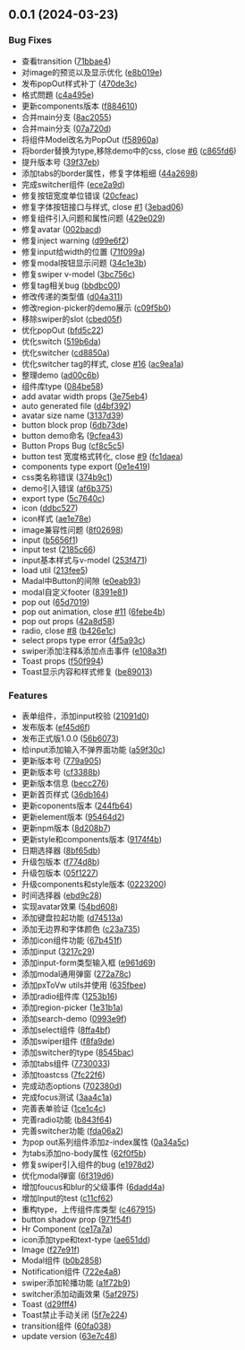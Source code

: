 

## 0.0.1 (2024-03-23)


### Bug Fixes

* 查看transition ([71bbae4](https://github.com/FDU-Family/dada-element/commit/71bbae4adac481296249d080ff929fc753184310))
* 对image的预览以及显示优化 ([e8b019e](https://github.com/FDU-Family/dada-element/commit/e8b019e1770592e9944d84606f6da56acef7daa1))
* 发布popOut样式补丁 ([470de3c](https://github.com/FDU-Family/dada-element/commit/470de3cfb2705e88acfed468cd89585050569f80))
* 格式問題 ([c4a495e](https://github.com/FDU-Family/dada-element/commit/c4a495e66646e8ca3f6478a56176210f20dd2e3d))
* 更新components版本 ([f884610](https://github.com/FDU-Family/dada-element/commit/f884610ca8dc008150c292b6ce4f62441d453263))
* 合并main分支 ([8ac2055](https://github.com/FDU-Family/dada-element/commit/8ac20558601aa54880f5a98d62cca3030b06e0f8))
* 合并main分支 ([07a720d](https://github.com/FDU-Family/dada-element/commit/07a720d1fa3ec3ecab632525b425d5dd35415838))
* 将组件Model改名为PopOut ([f58960a](https://github.com/FDU-Family/dada-element/commit/f58960a2ba4481db29d318627bf43479861a54aa))
* 将border替换为type,移除demo中的css, close [#6](https://github.com/FDU-Family/dada-element/issues/6) ([c865fd6](https://github.com/FDU-Family/dada-element/commit/c865fd620fa73c08e8a879280b901094476ee607))
* 提升版本号 ([39f37eb](https://github.com/FDU-Family/dada-element/commit/39f37eb559ca8219a134906d43d5f04bb94cf8fb))
* 添加tabs的border属性，修复字体粗细 ([44a2698](https://github.com/FDU-Family/dada-element/commit/44a26984103e8b3c41f5763218117160c9f29161))
* 完成switcher组件 ([ece2a9d](https://github.com/FDU-Family/dada-element/commit/ece2a9d5215a3a60a85e4f9bc0aa6fc6eb1b3d60))
* 修复按钮宽度单位错误 ([20cfeac](https://github.com/FDU-Family/dada-element/commit/20cfeac3108cf83103c1592922874e1196cafbfd))
* 修复字体按钮接口与样式, close [#1](https://github.com/FDU-Family/dada-element/issues/1) ([3ebad06](https://github.com/FDU-Family/dada-element/commit/3ebad06a23c8f2c3ab930f452a47386c2721c630))
* 修复组件引入问题和属性问题 ([429e029](https://github.com/FDU-Family/dada-element/commit/429e029d5dbc639cb7c95aed37c087b8e238d739))
* 修复avatar ([002bacd](https://github.com/FDU-Family/dada-element/commit/002bacd8fd8ab85f865ef8076e716a0dbbbcd028))
* 修复inject warning ([d99e6f2](https://github.com/FDU-Family/dada-element/commit/d99e6f242a202a6f665dbea328632d44178847eb))
* 修复input给width的位置 ([71f099a](https://github.com/FDU-Family/dada-element/commit/71f099afd8953e7be2869253815157b2fe114808))
* 修复modal按钮显示问题 ([34c1e3b](https://github.com/FDU-Family/dada-element/commit/34c1e3b123e82d607aef5d26df17636f30c75309))
* 修复swiper v-model ([3bc756c](https://github.com/FDU-Family/dada-element/commit/3bc756cab38e54aa3abe80b30ea78a36603b4fca))
* 修复tag相关bug ([bbdbc00](https://github.com/FDU-Family/dada-element/commit/bbdbc00ff5e83ecacc5298690464b790884e1a7c))
* 修改传递的类型值 ([d04a311](https://github.com/FDU-Family/dada-element/commit/d04a311f280f339a544a9d50f7a20463773bf825))
* 修改region-picker的demo展示 ([c09f5b0](https://github.com/FDU-Family/dada-element/commit/c09f5b02a6a8dd5aaab9ea84af669affc5fe6662))
* 移除swiper的slot ([cbed05f](https://github.com/FDU-Family/dada-element/commit/cbed05f86cc04f691345466cc263dee2975491c5))
* 优化popOut ([bfd5c22](https://github.com/FDU-Family/dada-element/commit/bfd5c22b580def96a92e8d5dbfde17b26018c765))
* 优化switch ([519b6da](https://github.com/FDU-Family/dada-element/commit/519b6dae4eaa7c843963a23794525f1fbcc9fc57))
* 优化switcher ([cd8850a](https://github.com/FDU-Family/dada-element/commit/cd8850a238ae0ab074a4db7a4d06b5555a8e1297))
* 优化switcher tag的样式, close [#16](https://github.com/FDU-Family/dada-element/issues/16) ([ac9ea1a](https://github.com/FDU-Family/dada-element/commit/ac9ea1a2c19a566ca9d55a3061449b9a9719d5cd))
* 整理demo ([ad00c6b](https://github.com/FDU-Family/dada-element/commit/ad00c6b1d9f473f7d186fdc743dc9f99d3e9e33f))
* 组件库type ([084be58](https://github.com/FDU-Family/dada-element/commit/084be5855ae1c56cd7bee30894fb7a307dc56849))
* add avatar width props ([3e75eb4](https://github.com/FDU-Family/dada-element/commit/3e75eb4899c14f0e1c2a8e0ba87d2324eec19041))
* auto generated file ([d4bf392](https://github.com/FDU-Family/dada-element/commit/d4bf3928d4b187229655503268302699a7760933))
* avatar size name ([3137d39](https://github.com/FDU-Family/dada-element/commit/3137d39c466fa57b996ee98febabb7d6521be0fe))
* button block prop ([6db73de](https://github.com/FDU-Family/dada-element/commit/6db73dee3a2032d148e7523197f10639539432ed))
* button demo命名 ([9cfea43](https://github.com/FDU-Family/dada-element/commit/9cfea43d78889e572ffc46761f7cdd75ac475863))
* Button Props Bug ([cf8c5c5](https://github.com/FDU-Family/dada-element/commit/cf8c5c5a650a98e3e3f3ae3eed15cb19bf246cb7))
* button test 宽度格式转化, close [#9](https://github.com/FDU-Family/dada-element/issues/9) ([fc1daea](https://github.com/FDU-Family/dada-element/commit/fc1daea2afe2fa7e3f5dd8561dc8f504471b92e8))
* components type export ([0e1e419](https://github.com/FDU-Family/dada-element/commit/0e1e4198e044850e2331e6a3a5f3f6efcd7ae38b))
* css类名称错误 ([374b9c1](https://github.com/FDU-Family/dada-element/commit/374b9c1646d3a910bafc03064776853648ac97ae))
* demo引入错误 ([af6b375](https://github.com/FDU-Family/dada-element/commit/af6b3756751f446926473f7d916112c7e9f89c61))
* export type ([5c7640c](https://github.com/FDU-Family/dada-element/commit/5c7640c27f1c642b5967f59dad2acbb11b159ac4))
* icon ([ddbc527](https://github.com/FDU-Family/dada-element/commit/ddbc5270ff27f46559cd35b763f73bc51acc59f2))
* icon样式 ([ae1e78e](https://github.com/FDU-Family/dada-element/commit/ae1e78e87af9a31cc33487d2983741aa4ea5e0d5))
* image兼容性问题 ([8f02698](https://github.com/FDU-Family/dada-element/commit/8f02698184737085688ce5dc1bd162bf1102fda7))
* input ([b5656f1](https://github.com/FDU-Family/dada-element/commit/b5656f137bfd8222643bfb28f61cd8d487c45d04))
* input test ([2185c66](https://github.com/FDU-Family/dada-element/commit/2185c66ccadb45e9978d1d03e6ec3678cd106c54))
* input基本样式与v-model ([253f471](https://github.com/FDU-Family/dada-element/commit/253f47180a5bef0b02e80ca7e640d9f14b6c514f))
* load util ([213fee5](https://github.com/FDU-Family/dada-element/commit/213fee53a16c21bca9f6791fa942fd0299061671))
* Madal中Button的间隙 ([e0eab93](https://github.com/FDU-Family/dada-element/commit/e0eab933c951c7806b7fc6ae5826ec5f340d3a2a))
* modal自定义footer ([8391e81](https://github.com/FDU-Family/dada-element/commit/8391e8115034722b21038ff2487a61e2ee492b26))
* pop out ([65d7019](https://github.com/FDU-Family/dada-element/commit/65d70192fad8f13b2784cc439600839d528cd6df))
* pop out animation, close [#11](https://github.com/FDU-Family/dada-element/issues/11) ([6febe4b](https://github.com/FDU-Family/dada-element/commit/6febe4b8c211efb52dffdfad806d84c6882a8098))
* pop out props ([42a8d58](https://github.com/FDU-Family/dada-element/commit/42a8d588a6ecb95b0383182f0ac7450da7831515))
* radio, close [#8](https://github.com/FDU-Family/dada-element/issues/8) ([b426e1c](https://github.com/FDU-Family/dada-element/commit/b426e1cb697b6ee22eb9556434ca3c70707460b7))
* select props type error ([4f5a93c](https://github.com/FDU-Family/dada-element/commit/4f5a93cee793a851309f08a4d85ca808066c52f8))
* swiper添加注释&添加点击事件 ([e108a3f](https://github.com/FDU-Family/dada-element/commit/e108a3f197056222ec0727735677ded731f8ca4e))
* Toast props ([f50f994](https://github.com/FDU-Family/dada-element/commit/f50f994a7b5a29b7b6ec19412c811c1626b0af82))
* Toast显示内容和样式修复 ([be89013](https://github.com/FDU-Family/dada-element/commit/be890135a6a62506787e423f7c2b65e0bca36172))


### Features

* 表单组件，添加input校验 ([21091d0](https://github.com/FDU-Family/dada-element/commit/21091d035f835cce1a99f6e59aef078f46233428))
* 发布版本 ([ef45d6f](https://github.com/FDU-Family/dada-element/commit/ef45d6f404a803b0408b5304a4218cfc1db392dc))
* 发布正式版1.0.0 ([56b6073](https://github.com/FDU-Family/dada-element/commit/56b60737c2714d5b26a5e5fb4bf60c65246cf0aa))
* 给input添加输入不弹界面功能 ([a59f30c](https://github.com/FDU-Family/dada-element/commit/a59f30cccdf3ce6126af50fcf6e76390849634f4))
* 更新版本号 ([779a905](https://github.com/FDU-Family/dada-element/commit/779a9050c2c85a84202a73622744ee74ca9bf6a8))
* 更新版本号 ([cf3388b](https://github.com/FDU-Family/dada-element/commit/cf3388b95d1421e36d943417d6149180f2003f09))
* 更新版本信息 ([becc276](https://github.com/FDU-Family/dada-element/commit/becc276b53ba5caf1e69d4026915875180e58013))
* 更新首页样式 ([36db164](https://github.com/FDU-Family/dada-element/commit/36db16410f78a93b4c2b619d346d1574ec7c3a57))
* 更新coponents版本 ([244fb64](https://github.com/FDU-Family/dada-element/commit/244fb64525d47463ea53d4024d491513e2e4e573))
* 更新element版本 ([95464d2](https://github.com/FDU-Family/dada-element/commit/95464d2c771196b9e0ed750ca44d90772ee11bea))
* 更新npm版本 ([8d208b7](https://github.com/FDU-Family/dada-element/commit/8d208b70620f9b643e2f411d60d99b7287acb021))
* 更新style和components版本 ([9174f4b](https://github.com/FDU-Family/dada-element/commit/9174f4ba7df6a73e4bc3cb9da05396a479de20d7))
* 日期选择器 ([8bf65db](https://github.com/FDU-Family/dada-element/commit/8bf65db52b0067b1e9c64fac84c6dd989412a473))
* 升级包版本 ([f774d8b](https://github.com/FDU-Family/dada-element/commit/f774d8be7aed836409d92c104a50e40a864e58cf))
* 升级包版本 ([05f1227](https://github.com/FDU-Family/dada-element/commit/05f1227bb7c85d7449cc601a8c85a0dc2aad6175))
* 升级components和style版本 ([0223200](https://github.com/FDU-Family/dada-element/commit/022320030f060d18c0ac7d3abc6327669eae93ff))
* 时间选择器 ([ebd9c28](https://github.com/FDU-Family/dada-element/commit/ebd9c28bb7dfef8e1b0ffc7f836e8b9ed70bfd70))
* 实现avatar效果 ([54bd608](https://github.com/FDU-Family/dada-element/commit/54bd60864f7ee36898c0c344edb151365c363d52))
* 添加键盘拉起功能 ([d74513a](https://github.com/FDU-Family/dada-element/commit/d74513acaf2c6113f19dea1f786727df3fe0c975))
* 添加无边界和字体颜色 ([c23a735](https://github.com/FDU-Family/dada-element/commit/c23a735e6bed4a8de818d3bcd8cc984053df946b))
* 添加icon组件功能 ([67b451f](https://github.com/FDU-Family/dada-element/commit/67b451fd39f377276245c069f434c35918fc6845))
* 添加input ([3217c29](https://github.com/FDU-Family/dada-element/commit/3217c29da1e5a78c2e449a7c0f4eec97370f8ba8))
* 添加input-form类型输入框 ([e961d69](https://github.com/FDU-Family/dada-element/commit/e961d69382bba20cc9862e92c0f3b7be9a97392e))
* 添加modal通用弹窗 ([272a78c](https://github.com/FDU-Family/dada-element/commit/272a78c9d713a7fc4096dc804b40cce309519d80))
* 添加pxToVw utils并使用 ([635fbee](https://github.com/FDU-Family/dada-element/commit/635fbee841bed1c9a472a42a6b54efa36b0f0114))
* 添加radio组件库 ([1253b16](https://github.com/FDU-Family/dada-element/commit/1253b16a7195c38ed1766bcfcb4a593ae15e719d))
* 添加region-picker ([1e31b1a](https://github.com/FDU-Family/dada-element/commit/1e31b1a9ff0e3c2ed980593c07d4f3c78cb2795e))
* 添加search-demo ([0993e9f](https://github.com/FDU-Family/dada-element/commit/0993e9f1d03599f7567a449cb0915b95305f593c))
* 添加select组件 ([8ffa4bf](https://github.com/FDU-Family/dada-element/commit/8ffa4bfa544c01b8e74884baa8bb82dd4bf79e1c))
* 添加swiper组件 ([f8fa9de](https://github.com/FDU-Family/dada-element/commit/f8fa9de0cf1f79966a3bc96fdef5cba3abab6880))
* 添加switcher的type ([8545bac](https://github.com/FDU-Family/dada-element/commit/8545bac34c3c375604585cb1d87d89ec840bcc78))
* 添加tabs组件 ([7730033](https://github.com/FDU-Family/dada-element/commit/773003349f68c21a602c3897145ad56740d02aba))
* 添加toastcss ([7fc22f6](https://github.com/FDU-Family/dada-element/commit/7fc22f6c6ef90277cc872573c5f5bfd8a8f8e3e1))
* 完成动态options ([702380d](https://github.com/FDU-Family/dada-element/commit/702380db74f0606470908637a630784c7ba7bd8b))
* 完成focus测试 ([3aa4c1a](https://github.com/FDU-Family/dada-element/commit/3aa4c1a1e7161cb338e334954c64ef36d7a68ed8))
* 完善表单验证 ([1ce1c4c](https://github.com/FDU-Family/dada-element/commit/1ce1c4c22c0d21441a4b38c1e42d68e06fc81883))
* 完善radio功能 ([b843f64](https://github.com/FDU-Family/dada-element/commit/b843f64759e585049e74b78ef687b92f46f4ae9b))
* 完善switcher功能 ([fda06a2](https://github.com/FDU-Family/dada-element/commit/fda06a2e8cda19f614fe133fd50220abfeff0bc0))
* 为pop out系列组件添加z-index属性 ([0a34a5c](https://github.com/FDU-Family/dada-element/commit/0a34a5cb80431c2c2462208c5cb6b6616a34da5d))
* 为tabs添加no-body属性 ([62f0f5b](https://github.com/FDU-Family/dada-element/commit/62f0f5b1517b92bcb76f3e039ee09e58eb530fd1))
* 修复swiper引入组件的bug ([e1978d2](https://github.com/FDU-Family/dada-element/commit/e1978d2bcc13441f3b0cceffc93fb7b438451c27))
* 优化modal弹窗 ([6f319d6](https://github.com/FDU-Family/dada-element/commit/6f319d6fbd4aae37aa40bbebdedce31ac3ebf052))
* 增加foucus和blur的父级事件 ([6dadd4a](https://github.com/FDU-Family/dada-element/commit/6dadd4a0c3249f8a556359ce37cb46a3735d347a))
* 增加Input的test ([c11cf62](https://github.com/FDU-Family/dada-element/commit/c11cf62829c2b16400b597772efe1f20fe694c29))
* 重构type，上传组件库类型 ([c467915](https://github.com/FDU-Family/dada-element/commit/c467915d4630b9996d2e1197b853ec156eb583d1))
* button shadow prop ([971f54f](https://github.com/FDU-Family/dada-element/commit/971f54f0c6f52b95aa2ed89afa4d19b79be94b94))
* Hr Component ([ce17a7a](https://github.com/FDU-Family/dada-element/commit/ce17a7aeb365fb34fbbf0d789798ecd570af05e4))
* icon添加type和text-type ([ae651dd](https://github.com/FDU-Family/dada-element/commit/ae651dd2b82ad26c9b27bcd2bf185a6f93c261c9))
* Image ([f27e91f](https://github.com/FDU-Family/dada-element/commit/f27e91fac914d914da506a6aef029c8f5d688a95))
* Modal组件 ([b0b2858](https://github.com/FDU-Family/dada-element/commit/b0b2858203a36cfdc4d8deda7bca2a0b6a96b0a7))
* Notification组件 ([722e4a8](https://github.com/FDU-Family/dada-element/commit/722e4a8e4ab11010d9a473ca2e0797ad81319561))
* swiper添加轮播功能 ([a1f72b9](https://github.com/FDU-Family/dada-element/commit/a1f72b99be0cfe83b7970ab9a24c60d56cb89823))
* switcher添加动画效果 ([5af2975](https://github.com/FDU-Family/dada-element/commit/5af2975b53a30631f791a556a2cee6d59d20a75e))
* Toast ([d29fff4](https://github.com/FDU-Family/dada-element/commit/d29fff42c885416f27bda2758ce3bdd432a4895e))
* Toast禁止手动关闭 ([5f7e224](https://github.com/FDU-Family/dada-element/commit/5f7e2248fd3e029a42e3c1461c798b91ee0512fe))
* transition组件 ([60fa038](https://github.com/FDU-Family/dada-element/commit/60fa038826ccc8fea5a7d6718f88dacb410d38cd))
* update version ([63e7c48](https://github.com/FDU-Family/dada-element/commit/63e7c4803e4a3143628b127339fff3f1878f8aec))

